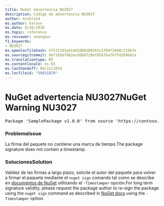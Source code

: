 ```yaml
---
title: NuGet advertencia NU3027
description: Código de advertencia NU3027
author: mishra14
ms.author: karann
ms.date: 8/16/2018
ms.topic: reference
ms.reviewer: anangaur
f1_keywords:
- NU3027
ms.openlocfilehash: 5f531391e01462000288263c1f09f2040c11567e
ms.sourcegitcommit: 6b71926f062ecddb8729ef8567baf67fd269642a
ms.translationtype: MT
ms.contentlocale: es-ES
ms.lasthandoff: 04/22/2019
ms.locfileid: "59931870"
---
```

# <a name="nuget-warning-nu3027"></a><span data-ttu-id="7a51b-103">NuGet advertencia NU3027</span><span class="sxs-lookup"><span data-stu-id="7a51b-103">NuGet Warning NU3027</span></span>

<pre>Package 'SamplePackage v1.0.0' from source 'https://contoso.com/index.json': The signature should be timestamped to enable long-term signature validity after the certificate has expired.</pre>

### <a name="issue"></a><span data-ttu-id="7a51b-104">Problema</span><span class="sxs-lookup"><span data-stu-id="7a51b-104">Issue</span></span>

<span data-ttu-id="7a51b-105">La firma del paquete no contiene una marca de tiempo.</span><span class="sxs-lookup"><span data-stu-id="7a51b-105">The package signature does not contain a timestamp.</span></span>


### <a name="solution"></a><span data-ttu-id="7a51b-106">Soluciones</span><span class="sxs-lookup"><span data-stu-id="7a51b-106">Solution</span></span>

<span data-ttu-id="7a51b-107">Validez de las firmas a largo plazo, solicite el autor del paquete para volver a firmar el paquete mediante el `nuget sign` comando tal como se describe en [documentos de NuGet](https://docs.microsoft.com/en-us/nuget/create-packages/sign-a-package) utilizando el `-Timestamper` opción.</span><span class="sxs-lookup"><span data-stu-id="7a51b-107">For long term signature validity, please request the package author to re-sign the package using the `nuget sign` command as described in [NuGet docs](https://docs.microsoft.com/en-us/nuget/create-packages/sign-a-package) using the `-Timestamper` option.</span></span>


